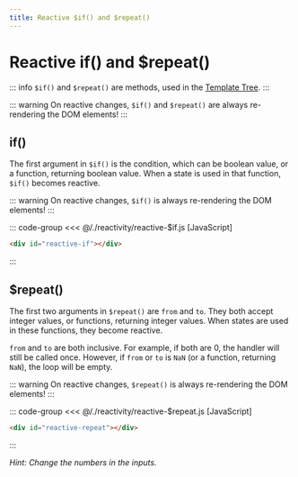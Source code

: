 ```yaml
---
title: Reactive $if() and $repeat()
---
```


<script setup>
  import { onMounted } from 'vue'
  
  onMounted(async () => {
    await import('./reactive-$if.js')
    await import('./reactive-$repeat.css')
    await import('./reactive-$repeat.js')
  })
</script>

# Reactive if() and $repeat()

::: info
`$if()` and `$repeat()` are methods, used in the [Template Tree](../templates/template-tree.md).
:::

::: warning
On reactive changes, `$if()` and `$repeat()` are always re-rendering the DOM
elements!
:::

## if()

The first argument in `$if()` is the condition, which can be boolean value, or
a function, returning boolean value. When a state is used in that function,
`$if()` becomes reactive.

::: warning
On reactive changes, `$if()` is always re-rendering the DOM
elements!
:::

::: code-group
<<< @/./reactivity/reactive-$if.js [JavaScript]
```html [HTML]
<div id="reactive-if"></div>
```
:::

<Badge type="warning" text="example" />
<div class="example">
  <div id="reactive-if"></div>
</div>

## $repeat()

The first two arguments in `$repeat()` are `from` and `to`. They both accept integer
values, or functions, returning integer values. When states are used in these
functions, they become reactive.

`from` and `to` are both inclusive. For example, if both are 0, the handler will
still be called once. However, if `from` or `to` is `NaN` (or a function,
returning `NaN`), the loop will be empty.

::: warning
On reactive changes, `$repeat()` is always re-rendering the DOM
elements!
:::

::: code-group
<<< @/./reactivity/reactive-$repeat.js [JavaScript]
```html [HTML]
<div id="reactive-repeat"></div>
```
:::

<Badge type="warning" text="example" />
<div class="example">
  <div id="reactive-repeat"></div>
</div>

*Hint: Change the numbers in the inputs.*
